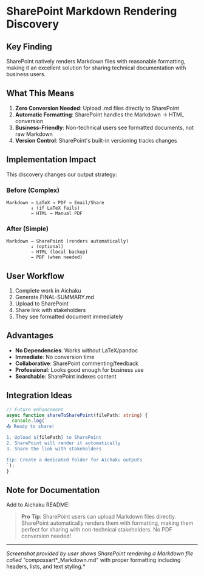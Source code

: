 # SharePoint Markdown Rendering Discovery

## Key Finding

SharePoint natively renders Markdown files with reasonable formatting, making it an excellent solution for sharing
technical documentation with business users.

## What This Means

1. **Zero Conversion Needed**: Upload .md files directly to SharePoint
2. **Automatic Formatting**: SharePoint handles the Markdown → HTML conversion
3. **Business-Friendly**: Non-technical users see formatted documents, not raw Markdown
4. **Version Control**: SharePoint's built-in versioning tracks changes

## Implementation Impact

This discovery changes our output strategy:

### Before (Complex)

```
Markdown → LaTeX → PDF → Email/Share
         ↓ (if LaTeX fails)
         → HTML → Manual PDF
```

### After (Simple)

```
Markdown → SharePoint (renders automatically)
         ↓ (optional)
         → HTML (local backup)
         → PDF (when needed)
```

## User Workflow

1. Complete work in Aichaku
2. Generate FINAL-SUMMARY.md
3. Upload to SharePoint
4. Share link with stakeholders
5. They see formatted document immediately

## Advantages

- **No Dependencies**: Works without LaTeX/pandoc
- **Immediate**: No conversion time
- **Collaborative**: SharePoint commenting/feedback
- **Professional**: Looks good enough for business use
- **Searchable**: SharePoint indexes content

## Integration Ideas

```typescript
// Future enhancement
async function shareToSharePoint(filePath: string) {
  console.log(`
📤 Ready to share!

1. Upload ${filePath} to SharePoint
2. SharePoint will render it automatically
3. Share the link with stakeholders

Tip: Create a dedicated folder for Aichaku outputs
`);
}
```

## Note for Documentation

Add to Aichaku README:

> **Pro Tip**: SharePoint users can upload Markdown files directly. SharePoint automatically renders them with
> formatting, making them perfect for sharing with non-technical stakeholders. No PDF conversion needed!

---

*Screenshot provided by user shows SharePoint rendering a Markdown file called "compass*art\*\_Markdown.md" with proper
formatting including headers, lists, and text styling.*

